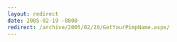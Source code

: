 ```yaml
---
layout: redirect
date: 2005-02-19 -0800
redirect: /archive/2005/02/20/GetYourPimpName.aspx/
---
```

